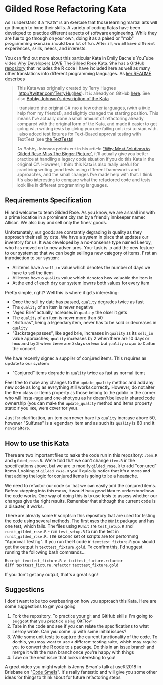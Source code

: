 # Gilded Rose Refactoring Kata

As I understand it a "Kata" is an exercise that those learning martial arts will go through to hone their skills. A variety of coding Katas have been developed to practice different aspects of software engineering. While they are fun to go through on your own, doing it as a paired or "mob" programming exercise should be a lot of fun. After all, we all have different experiences, skills, needs, and interests.

You can find out more about this particular Kata in Emily Bache's YouTube video [Why Developers LOVE The Gilded Rose Kata](https://youtu.be/Mt4XpGxigT4). She has a [GitHub repository](https://github.com/emilybache/GildedRose-Refactoring-Kata) that includes the R code I have included here as well as many other translations into different programming languages. As [her README](https://github.com/emilybache/GildedRose-Refactoring-Kata/blob/main/README.md) describes

> This Kata was originally created by Terry Hughes (http://twitter.com/TerryHughes). It is already on GitHub [here](https://github.com/NotMyself/GildedRose). See also [Bobby Johnson's description of the Kata](https://iamnotmyself.com/refactor-this-the-gilded-rose-Kata/).  
> 
> I translated the original C# into a few other languages, (with a little help from my friends!), and slightly changed the starting position. This means I've actually done a small amount of refactoring already compared with the original form of the Kata, and made it easier to get going with writing tests by giving you one failing unit test to start with. I also added test fixtures for Text-Based approval testing with TextTest (see [the TextTests](https://github.com/emilybache/GildedRose-Refactoring-Kata/tree/main/texttests))  
> 
> As Bobby Johnson points out in his article ["Why Most Solutions to Gilded Rose Miss The Bigger Picture"](https://iamnotmyself.com/why-most-solutions-to-gilded-rose-miss-the-bigger-picture/), it'll actually give you better practice at handling a legacy code situation if you do this Kata in the original C#. However, I think this Kata is also really useful for practicing writing good tests using different frameworks and approaches, and the small changes I've made help with that. I think it's also interesting to compare what the refactored code and tests look like in different programming languages.


## Requirements Specification

Hi and welcome to team Gilded Rose. As you know, we are a small inn with a prime location in a prominent city ran by a friendly innkeeper named Allison. We also buy and sell only the finest goods.

Unfortunately, our goods are constantly degrading in quality as they approach their sell by date. We have a system in place that updates our inventory for us. It was developed by a no-nonsense type named Leeroy, who has moved on to new adventures. Your task is to add the new feature to our system so that we can begin selling a new category of items. First an introduction to our system:

- All items have a `sell_in` value which denotes the number of days we have to sell the item
- All items have a `quality` value which denotes how valuable the item is
- At the end of each day our system lowers both values for every item

Pretty simple, right? Well this is where it gets interesting:

- Once the sell by date has passed, `quality` degrades twice as fast
- The `quality` of an item is never negative
- "Aged Brie" actually increases in `quality` the older it gets
- The `quality` of an item is never more than 50
- "Sulfuras", being a legendary item, never has to be sold or decreases in `quality`
- "Backstage passes", like aged brie, increases in `quality` as its `sell_in` value approaches; `quality` increases by 2 when there are 10 days or less and by 3 when there are 5 days or less but `quality` drops to 0 after the concert

We have recently signed a supplier of conjured items. This requires an update to our system:

- "Conjured" items degrade in `quality` twice as fast as normal items

Feel free to make any changes to the `update_quality` method and add any new code as long as everything still works correctly. However, do not alter the Item class or Items property as those belong to the goblin in the corner who will insta-rage and one-shot you as he doesn't believe in shared code ownership (you can make the `update_quality` method and Items property static if you like, we'll cover for you).

Just for clarification, an item can never have its `quality` increase above 50, however "Sulfuras" is a legendary item and as such its `quality` is 80 and it never alters.


## How to use this Kata

There are two important files to make the code run in this repository: `item.R` and `gilded_rose.R`. We're told that we can't change `item.R` in the specifications above, but we are to modify `gilded_rose.R` to add "conjured" items. Looking at `gilded_rose.R` you'll quickly notice that it's a mess and that adding the logic for conjured items is going to be a headache.

We need to refactor our code so that we can easily add the conjured items. Before stepping into this mess, it would be a good idea to understand how the code works. One way of doing this is to use tests to assess whether our changes give the right results. Remember that although the current code is a disaster, it works.

There are already some R scripts in this repository that are used for testing the code using several methods. The first uses the `RUnit` package and has one test, which fails. The files using `RUnit` are `test_setup.R` and `runit_gilded_rose.R` - run `test_setup.R` to run the test in `runit_gilded_rose.R`. The second set of scripts are for performing "Approval Testing". If you run the R code in `texttest_fixture.R` you should get the output in `texttest_fixture.gold`. To confirm this, I'd suggest running the following bash commands...

```
Rscript texttest_fixture.R > texttest_fixture.refactor
diff texttest_fixture.refactor texttest_fixture.gold
```

If you don't get any output, that's a great sign!

## Suggestions

I don't want to be too overbearing on how you approach this Kata. Here are some suggestions to get you going

1. Fork the repository. To practice your git and GitHub skills, I'm going to suggest that you practice using GitFlow
2. Take in the code and see if you can relate the specifications to what Leeroy wrote. Can you come up with some initial issues?
3. Write some unit tests to capture the current functionality of the code. To do this, you may want to use a different testing suite, which may require you to convert the R code to a package. Do this in an issue branch and merge it with the main branch once you're happy with things
4. Take on the next issue that looks interesting to you! 

A great video you might watch is Jenny Bryan's talk at useR!2018 in Brisbane on "[Code Smells](https://www.youtube.com/watch?v=7oyiPBjLAWY&ab_channel=RConsortium)". It's really fantastic and will give you some other ideas for things to think about for future refactoring steps
